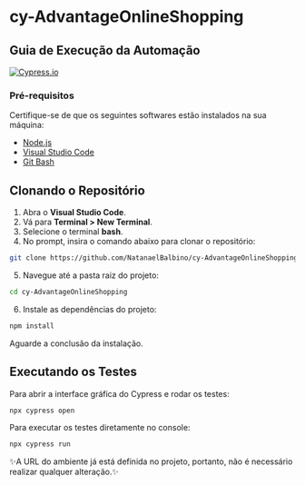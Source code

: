 # cy-AdvantageOnlineShopping
## Guia de Execução da Automação

[![Cypress.io](https://img.shields.io/badge/tested%20with-Cypress-04C38E.svg)](https://www.cypress.io/)

### Pré-requisitos
Certifique-se de que os seguintes softwares estão instalados na sua máquina:
- [Node.js](https://nodejs.org/)
- [Visual Studio Code](https://code.visualstudio.com/)
- [Git Bash](https://git-scm.com/downloads) 

## Clonando o Repositório

1. Abra o **Visual Studio Code**.
2. Vá para **Terminal > New Terminal**.
3. Selecione o terminal **bash**.
4. No prompt, insira o comando abaixo para clonar o repositório:
```sh
git clone https://github.com/NatanaelBalbino/cy-AdvantageOnlineShopping.git
```
5. Navegue até a pasta raiz do projeto:
```sh
cd cy-AdvantageOnlineShopping

```
6. Instale as dependências do projeto:
```sh
npm install
```
Aguarde a conclusão da instalação.

## Executando os Testes

Para abrir a interface gráfica do Cypress e rodar os testes:
```sh
npx cypress open
```

Para executar os testes diretamente no console:
```sh
npx cypress run
```

✨A URL do ambiente já está definida no projeto, portanto, não é necessário realizar qualquer alteração.✨